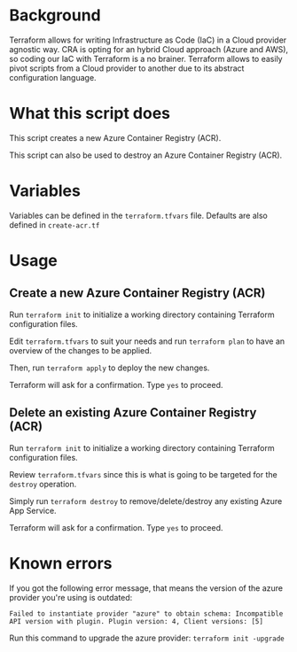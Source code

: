 # Background 
Terraform allows for writing Infrastructure as Code (IaC) in a Cloud provider agnostic way. CRA is opting for an hybrid Cloud approach (Azure and AWS), so coding our IaC with Terraform is a no brainer. Terraform allows to easily pivot scripts from a Cloud provider to another due to its abstract configuration language.

# What this script does
This script creates a new Azure Container Registry (ACR).

This script can also be used to destroy an Azure Container Registry (ACR).

# Variables
Variables can be defined in the `terraform.tfvars` file. Defaults are also defined in `create-acr.tf`

# Usage

## Create a new Azure Container Registry (ACR)
Run `terraform init` to initialize a working directory containing Terraform configuration files.

Edit `terraform.tfvars` to suit your needs and run `terraform plan` to have an overview of the changes to be applied. 

Then, run `terraform apply` to deploy the new changes.

Terraform will ask for a confirmation. Type `yes` to proceed.

## Delete an existing Azure Container Registry (ACR)
Run `terraform init` to initialize a working directory containing Terraform configuration files.

Review `terraform.tfvars` since this is what is going to be targeted for the `destroy` operation.

Simply run `terraform destroy` to remove/delete/destroy any existing Azure App Service. 

Terraform will ask for a confirmation. Type `yes` to proceed.

# Known errors
If you got the following error message, that means the version of the azure provider you're using is outdated:

`Failed to instantiate provider "azure" to obtain schema: Incompatible API version with plugin. Plugin version: 4, Client versions: [5]`

Run this command to upgrade the azure provider: `terraform init -upgrade`
